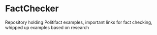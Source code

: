 # FactChecker
Repository holding Politifact examples, important links for fact checking, whipped up examples based on research
